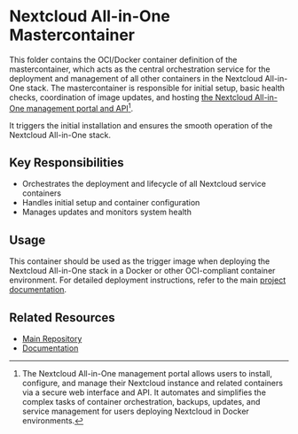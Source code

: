 # Nextcloud All-in-One Mastercontainer

This folder contains the OCI/Docker container definition of the mastercontainer, which acts as
the central orchestration service for the deployment and management of all other containers in
the Nextcloud All-in-One stack. The mastercontainer is responsible for initial setup, basic
health checks, coordination of image updates, and hosting
[the Nextcloud All-in-One management portal and API](https://github.com/nextcloud/all-in-one/tree/main/php)[^app].

It triggers the initial installation and ensures the smooth operation of the Nextcloud
All-in-One stack.

## Key Responsibilities

- Orchestrates the deployment and lifecycle of all Nextcloud service containers
- Handles initial setup and container configuration
- Manages updates and monitors system health

## Usage

This container should be used as the trigger image when deploying the Nextcloud All-in-One stack
in a Docker or other OCI-compliant container environment. For detailed deployment instructions,
refer to the main [project documentation](https://github.com/nextcloud/all-in-one).

## Related Resources

- [Main Repository](https://github.com/nextcloud/all-in-one)
- [Documentation](https://github.com/nextcloud/all-in-one#readme)

[^app]: The Nextcloud All-in-One management portal allows users to install, configure, and
manage their Nextcloud instance and related containers via a secure web interface and API.
It automates and simplifies the complex tasks of container orchestration, backups, updates,
and service management for users deploying Nextcloud in Docker environments.
